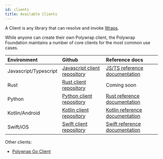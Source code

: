 ```yaml
---
id: clients
title: Available Clients
---
```


A Client is any library that can resolve and invoke [Wraps](./concepts/wraps).

While anyone can create their own Polywrap client, the Polywrap Foundation maintains a number of core clients for the most common use cases.

| Environment | Github | Reference docs |
|:---|:---|:---|
| Javascript/Typescript | [Javascript client repository](https://github.com/polywrap/javascript-client) | [JS/TS reference documentation](https://polywrap.github.io/javascript-client/) |
| Rust | [Rust client repository](https://github.com/polywrap/rust-client) | Coming soon |
| Python | [Python client repository](https://github.com/polywrap/python-client) | [Rust reference documentation](https://polywrap-client.readthedocs.io) |
| Kotlin/Android | [Kotlin client repository](https://github.com/polywrap/kotlin-client) | [Kotlin reference documentation](https://kotlin.client.polywrap.io/) |
| Swift/iOS | [Swift client repository](https://github.com/polywrap/swift-client) | [Swift reference documentation](https://polywrap.github.io/swift-client/documentation/polywrapclient) |

Other clients:
- [Polywrap Go Client](https://github.com/polywrap/go-client)
